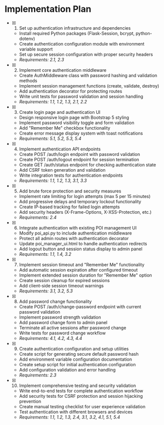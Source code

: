 # Implementation Plan

- [x] 1. Set up authentication infrastructure and dependencies
  - Install required Python packages (Flask-Session, bcrypt, python-dotenv)
  - Create authentication configuration module with environment variable support
  - Set up secure session configuration with proper security headers
  - _Requirements: 2.1, 2.3_

- [x] 2. Implement core authentication middleware
  - Create AuthMiddleware class with password hashing and validation methods
  - Implement session management functions (create, validate, destroy)
  - Add authentication decorator for protecting routes
  - Write unit tests for password validation and session handling
  - _Requirements: 1.1, 1.2, 1.3, 2.1, 2.2_

- [x] 3. Create login page and authentication UI
  - Design responsive login page with Bootstrap 5 styling
  - Implement password visibility toggle and form validation
  - Add "Remember Me" checkbox functionality
  - Create error message display system with toast notifications
  - _Requirements: 5.1, 5.2, 5.3, 5.4_

- [x] 4. Implement authentication API endpoints
  - Create POST /auth/login endpoint with password validation
  - Create POST /auth/logout endpoint for session termination
  - Create GET /auth/status endpoint for checking authentication state
  - Add CSRF token generation and validation
  - Write integration tests for authentication endpoints
  - _Requirements: 1.1, 1.2, 1.3, 3.1, 3.3_

- [x] 5. Add brute force protection and security measures
  - Implement rate limiting for login attempts (max 5 per 15 minutes)
  - Add progressive delays and temporary lockout functionality
  - Create IP-based tracking for failed login attempts
  - Add security headers (X-Frame-Options, X-XSS-Protection, etc.)
  - _Requirements: 2.4_

- [x] 6. Integrate authentication with existing POI management UI
  - Modify poi_api.py to include authentication middleware
  - Protect all admin routes with authentication decorator
  - Update poi_manager_ui.html to handle authentication redirects
  - Add logout button and session status display to admin panel
  - _Requirements: 1.1, 1.4, 3.2_

- [x] 7. Implement session timeout and "Remember Me" functionality
  - Add automatic session expiration after configured timeout
  - Implement extended session duration for "Remember Me" option
  - Create session cleanup for expired sessions
  - Add client-side session timeout warnings
  - _Requirements: 3.1, 3.2, 5.3_

- [x] 8. Add password change functionality
  - Create POST /auth/change-password endpoint with current password validation
  - Implement password strength validation
  - Add password change form to admin panel
  - Terminate all active sessions after password change
  - Write tests for password change workflow
  - _Requirements: 4.1, 4.2, 4.3, 4.4_

- [x] 9. Create authentication configuration and setup utilities
  - Create script for generating secure default password hash
  - Add environment variable configuration documentation
  - Create setup script for initial authentication configuration
  - Add configuration validation and error handling
  - _Requirements: 2.3_

- [x] 10. Implement comprehensive testing and security validation
  - Write end-to-end tests for complete authentication workflow
  - Add security tests for CSRF protection and session hijacking prevention
  - Create manual testing checklist for user experience validation
  - Test authentication with different browsers and devices
  - _Requirements: 1.1, 1.2, 1.3, 2.4, 3.1, 3.2, 4.1, 5.1, 5.4_
